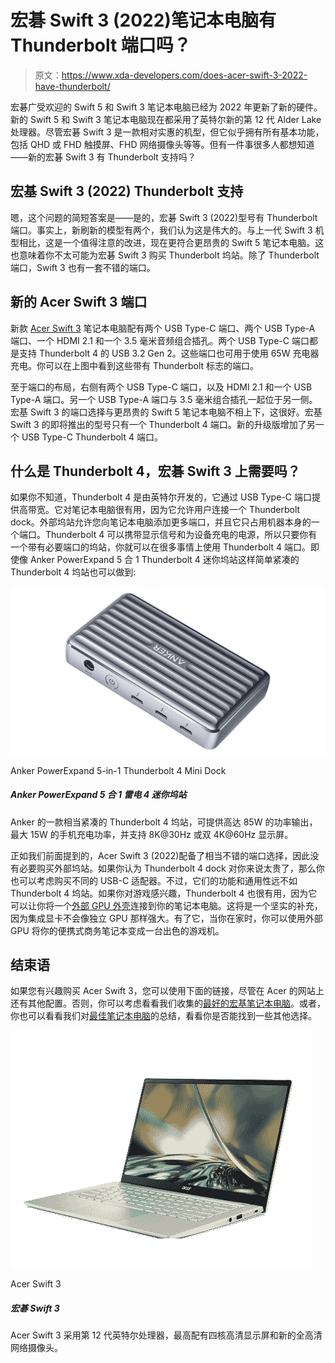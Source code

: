 # 宏碁 Swift 3 (2022)笔记本电脑有 Thunderbolt 端口吗？

> 原文：<https://www.xda-developers.com/does-acer-swift-3-2022-have-thunderbolt/>

宏碁广受欢迎的 Swift 5 和 Swift 3 笔记本电脑已经为 2022 年更新了新的硬件。新的 Swift 5 和 Swift 3 笔记本电脑现在都采用了英特尔新的第 12 代 Alder Lake 处理器。尽管宏碁 Swift 3 是一款相对实惠的机型，但它似乎拥有所有基本功能，包括 QHD 或 FHD 触摸屏、FHD 网络摄像头等等。但有一件事很多人都想知道——新的宏碁 Swift 3 有 Thunderbolt 支持吗？

## 宏基 Swift 3 (2022) Thunderbolt 支持

嗯，这个问题的简短答案是——是的，宏碁 Swift 3 (2022)型号有 Thunderbolt 端口。事实上，新刷新的模型有两个，我们认为这是伟大的。与上一代 Swift 3 机型相比，这是一个值得注意的改进，现在更符合更昂贵的 Swift 5 笔记本电脑。这也意味着你不太可能为宏碁 Swift 3 购买 Thunderbolt 坞站。除了 Thunderbolt 端口，Swift 3 也有一套不错的端口。

## 新的 Acer Swift 3 端口

新款 [Acer Swift 3](https://www.xda-developers.com/acer-swift-3-2022) 笔记本电脑配有两个 USB Type-C 端口、两个 USB Type-A 端口、一个 HDMI 2.1 和一个 3.5 毫米音频组合插孔。两个 USB Type-C 端口都是支持 Thunderbolt 4 的 USB 3.2 Gen 2。这些端口也可用于使用 65W 充电器充电。你可以在上图中看到这些带有 Thunderbolt 标志的端口。

至于端口的布局，右侧有两个 USB Type-C 端口，以及 HDMI 2.1 和一个 USB Type-A 端口。另一个 USB Type-A 端口与 3.5 毫米组合插孔一起位于另一侧。宏基 Swift 3 的端口选择与更昂贵的 Swift 5 笔记本电脑不相上下，这很好。宏基 Swift 3 的即将推出的型号只有一个 Thunderbolt 4 端口。新的升级版增加了另一个 USB Type-C Thunderbolt 4 端口。

## 什么是 Thunderbolt 4，宏碁 Swift 3 上需要吗？

如果你不知道，Thunderbolt 4 是由英特尔开发的，它通过 USB Type-C 端口提供高带宽。它对笔记本电脑很有用，因为它允许用户连接一个 Thunderbolt dock。外部坞站允许您向笔记本电脑添加更多端口，并且它只占用机器本身的一个端口。Thunderbolt 4 可以携带显示信号和为设备充电的电源，所以只要你有一个带有必要端口的坞站，你就可以在很多事情上使用 Thunderbolt 4 端口。即使像 Anker PowerExpand 5 合 1 Thunderbolt 4 迷你坞站这样简单紧凑的 Thunderbolt 4 坞站也可以做到:

 <picture>![Anker is a well-known and reliable brand when it comes to charging accessories and USB hubs. This one is a great option if you have a lot of Thunderbolt peripherals, since it gives you three downstream ports, plus USB Type-A for a low price.](img/91e57c19b141da81601fed491f740438.png)</picture> 

Anker PowerExpand 5-in-1 Thunderbolt 4 Mini Dock

##### Anker PowerExpand 5 合 1 雷电 4 迷你坞站

Anker 的一款相当紧凑的 Thunderbolt 4 坞站，可提供高达 85W 的功率输出，最大 15W 的手机充电功率，并支持 8K@30Hz 或双 4K@60Hz 显示屏。

正如我们前面提到的，Acer Swift 3 (2022)配备了相当不错的端口选择，因此没有必要购买外部坞站。如果你认为 Thunderbolt 4 dock 对你来说太贵了，那么你也可以考虑购买不同的 USB-C 适配器。不过，它们的功能和通用性远不如 Thunderbolt 4 坞站。如果你对游戏感兴趣，Thunderbolt 4 也很有用，因为它可以让你将一个[外部 GPU 外壳](https://www.xda-developers.com/best-external-gpus-for-your-laptop/)连接到你的笔记本电脑。这将是一个坚实的补充，因为集成显卡不会像独立 GPU 那样强大。有了它，当你在家时，你可以使用外部 GPU 将你的便携式商务笔记本变成一台出色的游戏机。

## 结束语

如果您有兴趣购买 Acer Swift 3，您可以使用下面的链接，尽管在 Acer 的网站上还有其他配置。否则，你可以考虑看看我们收集的[最好的宏基笔记本电脑](https://www.xda-developers.com/best-acer-laptops/)。或者，你也可以看看我们对[最佳笔记本电脑](https://www.xda-developers.com/best-laptops/)的总结，看看你是否能找到一些其他选择。

 <picture>![The Acer Swift 3 is powered by 12th-generation Intel processors, and it comes with up to a Quad HD display and a new Full HD webcam.](img/d0b037c28a0d6df5eabbf0a3f545e9e9.png)</picture> 

Acer Swift 3

##### 宏碁 Swift 3

Acer Swift 3 采用第 12 代英特尔处理器，最高配有四核高清显示屏和新的全高清网络摄像头。